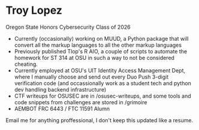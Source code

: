 # Troy Lopez
Oregon State Honors Cybersecurity Class of 2026

- Currently (occasionally) working on MUUD, a Python package that will convert all the markup languages to all the other markup languages
- Previously published Tlop's R AIO, a couple of scripts to automate the homework for ST 314 at OSU in such a way to not be considered cheating.
- Currently employed at OSU's UIT Identity Access Management Dept, where I manually choose and send out every Duo Push 3-digit verification code (and occassionally work as a student tech and python dev handling backend infrastructure)
- CTF writeups for OSUSEC are in /osusec-writeups, and some tools and code snippets from challenges are stored in /grimoire
- AEMBOT FRC 6443 / FTC 11591 Alumn

Email me for anything proffessional, I don't keep this updated like a resume.

<!--
**TLop503/TLop503** is a ✨ _special_ ✨ repository because its `README.md` (this file) appears on your GitHub profile.

Here are some ideas to get you started:

- 🔭 I’m currently working on ...
- 🌱 I’m currently learning ...
- 👯 I’m looking to collaborate on ...
- 🤔 I’m looking for help with ...
- 💬 Ask me about ...
- 📫 How to reach me: ...
- 😄 Pronouns: ...
- ⚡ Fun fact: ...
-->
